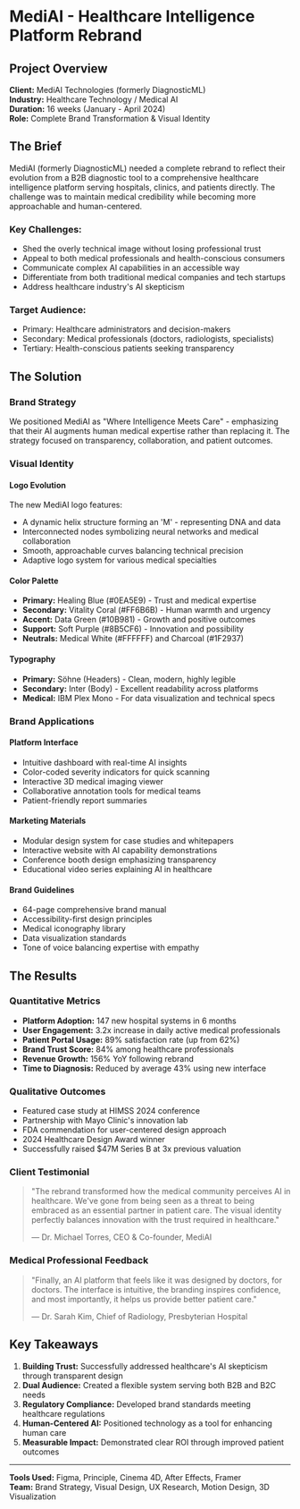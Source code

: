 # MediAI - Healthcare Intelligence Platform Rebrand

## Project Overview
**Client:** MediAI Technologies (formerly DiagnosticML)  
**Industry:** Healthcare Technology / Medical AI  
**Duration:** 16 weeks (January - April 2024)  
**Role:** Complete Brand Transformation & Visual Identity  

## The Brief

MediAI (formerly DiagnosticML) needed a complete rebrand to reflect their evolution from a B2B diagnostic tool to a comprehensive healthcare intelligence platform serving hospitals, clinics, and patients directly. The challenge was to maintain medical credibility while becoming more approachable and human-centered.

### Key Challenges:
- Shed the overly technical image without losing professional trust
- Appeal to both medical professionals and health-conscious consumers
- Communicate complex AI capabilities in an accessible way
- Differentiate from both traditional medical companies and tech startups
- Address healthcare industry's AI skepticism

### Target Audience:
- Primary: Healthcare administrators and decision-makers
- Secondary: Medical professionals (doctors, radiologists, specialists)
- Tertiary: Health-conscious patients seeking transparency

## The Solution

### Brand Strategy
We positioned MediAI as "Where Intelligence Meets Care" - emphasizing that their AI augments human medical expertise rather than replacing it. The strategy focused on transparency, collaboration, and patient outcomes.

### Visual Identity

#### Logo Evolution
The new MediAI logo features:
- A dynamic helix structure forming an 'M' - representing DNA and data
- Interconnected nodes symbolizing neural networks and medical collaboration
- Smooth, approachable curves balancing technical precision
- Adaptive logo system for various medical specialties

#### Color Palette
- **Primary:** Healing Blue (#0EA5E9) - Trust and medical expertise
- **Secondary:** Vitality Coral (#FF6B6B) - Human warmth and urgency
- **Accent:** Data Green (#10B981) - Growth and positive outcomes
- **Support:** Soft Purple (#8B5CF6) - Innovation and possibility
- **Neutrals:** Medical White (#FFFFFF) and Charcoal (#1F2937)

#### Typography
- **Primary:** Söhne (Headers) - Clean, modern, highly legible
- **Secondary:** Inter (Body) - Excellent readability across platforms
- **Medical:** IBM Plex Mono - For data visualization and technical specs

### Brand Applications

#### Platform Interface
- Intuitive dashboard with real-time AI insights
- Color-coded severity indicators for quick scanning
- Interactive 3D medical imaging viewer
- Collaborative annotation tools for medical teams
- Patient-friendly report summaries

#### Marketing Materials
- Modular design system for case studies and whitepapers
- Interactive website with AI capability demonstrations
- Conference booth design emphasizing transparency
- Educational video series explaining AI in healthcare

#### Brand Guidelines
- 64-page comprehensive brand manual
- Accessibility-first design principles
- Medical iconography library
- Data visualization standards
- Tone of voice balancing expertise with empathy

## The Results

### Quantitative Metrics
- **Platform Adoption:** 147 new hospital systems in 6 months
- **User Engagement:** 3.2x increase in daily active medical professionals
- **Patient Portal Usage:** 89% satisfaction rate (up from 62%)
- **Brand Trust Score:** 84% among healthcare professionals
- **Revenue Growth:** 156% YoY following rebrand
- **Time to Diagnosis:** Reduced by average 43% using new interface

### Qualitative Outcomes
- Featured case study at HIMSS 2024 conference
- Partnership with Mayo Clinic's innovation lab
- FDA commendation for user-centered design approach
- 2024 Healthcare Design Award winner
- Successfully raised $47M Series B at 3x previous valuation

### Client Testimonial
> "The rebrand transformed how the medical community perceives AI in healthcare. We've gone from being seen as a threat to being embraced as an essential partner in patient care. The visual identity perfectly balances innovation with the trust required in healthcare."
> 
> — Dr. Michael Torres, CEO & Co-founder, MediAI

### Medical Professional Feedback
> "Finally, an AI platform that feels like it was designed by doctors, for doctors. The interface is intuitive, the branding inspires confidence, and most importantly, it helps us provide better patient care."
> 
> — Dr. Sarah Kim, Chief of Radiology, Presbyterian Hospital

## Key Takeaways

1. **Building Trust:** Successfully addressed healthcare's AI skepticism through transparent design
2. **Dual Audience:** Created a flexible system serving both B2B and B2C needs
3. **Regulatory Compliance:** Developed brand standards meeting healthcare regulations
4. **Human-Centered AI:** Positioned technology as a tool for enhancing human care
5. **Measurable Impact:** Demonstrated clear ROI through improved patient outcomes

---

**Tools Used:** Figma, Principle, Cinema 4D, After Effects, Framer  
**Team:** Brand Strategy, Visual Design, UX Research, Motion Design, 3D Visualization
